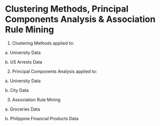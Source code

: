 # Clustering Methods, Principal Components Analysis & Association Rule Mining 

1. Clustering Methods applied to:

a. University Data

b. US Arrests Data

2. Principal Components Analysis applied to:

a. University Data

b. City Data

3. Association Rule Mining

a. Groceries Data

b. Philippine Financial Products Data
